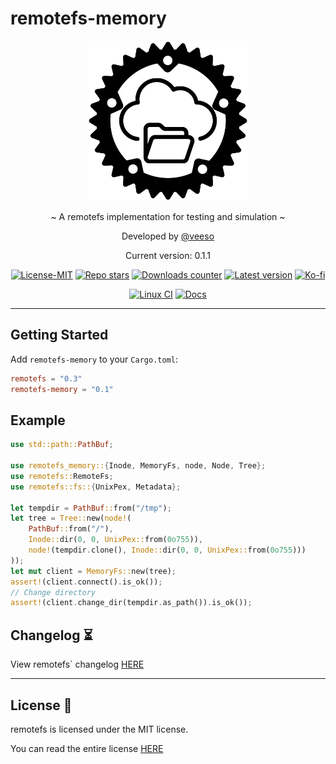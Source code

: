 # remotefs-memory

<p align="center">
  <img src="https://raw.githubusercontent.com/remotefs-rs/remotefs-rs/main/assets/logo.png" alt="logo" width="256" height="256" />
</p>

<p align="center">~ A remotefs implementation for testing and simulation ~</p>

<p align="center">Developed by <a href="https://veeso.github.io/" target="_blank">@veeso</a></p>
<p align="center">Current version: 0.1.1</p>

<p align="center">
  <a href="https://opensource.org/licenses/MIT"
    ><img
      src="https://img.shields.io/badge/License-MIT-teal.svg"
      alt="License-MIT"
  /></a>
  <a href="https://github.com/remotefs-rs/remotefs-rs-memory/stargazers"
    ><img
      src="https://img.shields.io/github/stars/remotefs-rs/remotefs-rs-memory.svg?style=badge"
      alt="Repo stars"
  /></a>
  <a href="https://crates.io/crates/remotefs-memory"
    ><img
      src="https://img.shields.io/crates/d/remotefs-memory.svg"
      alt="Downloads counter"
  /></a>
  <a href="https://crates.io/crates/remotefs-memory"
    ><img
      src="https://img.shields.io/crates/v/remotefs-memory.svg"
      alt="Latest version"
  /></a>
  <a href="https://ko-fi.com/veeso">
    <img
      src="https://img.shields.io/badge/donate-ko--fi-red"
      alt="Ko-fi"
  /></a>
</p>
<p align="center">
  <a href="https://github.com/remotefs-rs/remotefs-rs-memory/actions"
    ><img
      src="https://github.com/remotefs-rs/remotefs-rs-memory/workflows/linux/badge.svg"
      alt="Linux CI"
  /></a>
  <a href="https://docs.rs/remotefs-memory"
    ><img
      src="https://docs.rs/remotefs-memory/badge.svg"
      alt="Docs"
  /></a>
</p>

---

## Getting Started

Add `remotefs-memory` to your `Cargo.toml`:

```toml
remotefs = "0.3"
remotefs-memory = "0.1"
```

## Example

```rust
use std::path::PathBuf;

use remotefs_memory::{Inode, MemoryFs, node, Node, Tree};
use remotefs::RemoteFs;
use remotefs::fs::{UnixPex, Metadata};

let tempdir = PathBuf::from("/tmp");
let tree = Tree::new(node!(
    PathBuf::from("/"),
    Inode::dir(0, 0, UnixPex::from(0o755)),
    node!(tempdir.clone(), Inode::dir(0, 0, UnixPex::from(0o755)))
));
let mut client = MemoryFs::new(tree);
assert!(client.connect().is_ok());
// Change directory
assert!(client.change_dir(tempdir.as_path()).is_ok());
```

## Changelog ⏳

View remotefs` changelog [HERE](CHANGELOG.md)

---

## License 📃

remotefs is licensed under the MIT license.

You can read the entire license [HERE](LICENSE)
